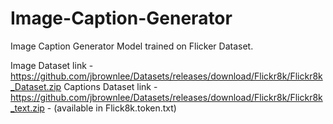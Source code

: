 # Image-Caption-Generator
Image Caption Generator Model trained on Flicker Dataset.

Image Dataset link - https://github.com/jbrownlee/Datasets/releases/download/Flickr8k/Flickr8k_Dataset.zip
Captions Dataset link - https://github.com/jbrownlee/Datasets/releases/download/Flickr8k/Flickr8k_text.zip - (available in Flick8k.token.txt)